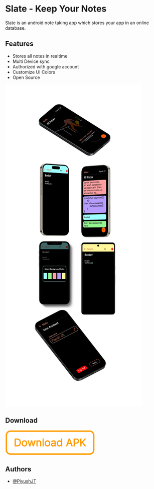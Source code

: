 # Slate - Keep Your Notes

Slate is an android note taking app which stores your app in an online database.


## Features

- Stores all notes in realtime
- Multi Device sync
- Authorized with google account
- Customize UI Colors
- Open Source


![App Screenshots](https://raw.githubusercontent.com/PiyushJT/Slate/main/for_readme/screen_shots.png)


## Download

[<img src="https://raw.githubusercontent.com/PiyushJT/Slate/main/for_readme/download_btn.png" alt='Download APK' height="80">](https://piyushjt.github.io/My-Apps/slate_apks/Slate_15_2.apk)


## Authors

- [@PiyushJT](https://www.github.com/PiyushJT)

